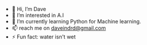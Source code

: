 - 👋 Hi, I’m Dave
- 👀 I’m interested in A.I
- 🌱 I’m currently learning Python for Machine learning.
- 📫 reach me on daveindrd@gmail.com
- ⚡ Fun fact: water isn't wet

<!---
Saltyboi09/Saltyboi09 is a ✨ special ✨ repository because its `README.md` (this file) appears on your GitHub profile.
You can click the Preview link to take a look at your changes.
--->
